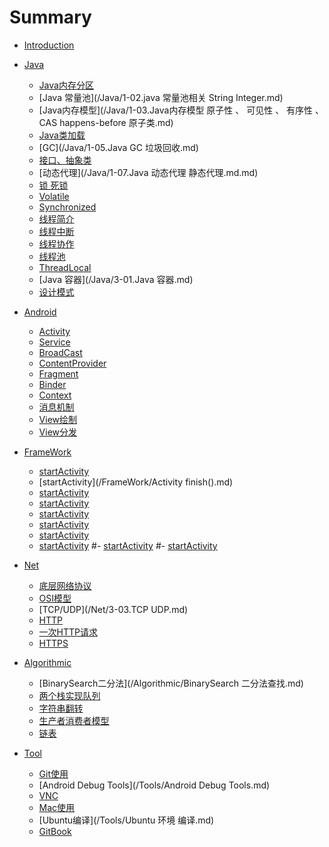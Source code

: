 # Summary

* [Introduction](README.md)

* [Java]()
    - [Java内存分区](/Java/1-01.java内存分区.md)
    - [Java 常量池](/Java/1-02.java 常量池相关 String Integer.md)
    - [Java内存模型](/Java/1-03.Java内存模型  原子性 、 可见性 、 有序性 、CAS happens-before 原子类.md)
    - [Java类加载](/Java/1-04.Java类加载.md)
    - [GC](/Java/1-05.Java GC 垃圾回收.md)
    - [接口、抽象类](/Java/1-06.接口、抽象类.md)
    - [动态代理](/Java/1-07.Java 动态代理 静态代理.md.md)
    - [锁 死锁](/Java/2-01.锁.md)
    - [Volatile](/Java/2-02.Volatile.md)
    - [Synchronized](/Java/2-03.Synchronized.md)
    - [线程简介](/Java/2-04-1.线程分类、状态、创建、阻塞.md)
    - [线程中断](/Java/2-04-2.线程中断.md)
    - [线程协作](/Java/2-04-3.线程间协作.md)
    - [线程池](/Java/2-05.线程池.md)
    - [ThreadLocal](/Java/2-06.ThreadLocal.md)
    - [Java 容器](/Java/3-01.Java 容器.md)
    - [设计模式](/Java/3-02.设计模式.md)


* [Android]()
    - [Activity](/Android/1-01.组件-Activity.md)
    - [Service](/Android/1-02.组件-Service.md)
    - [BroadCast](/Android/1-03.组件-BroadCast.md)
    - [ContentProvider](/Android/1-04.组件-ContentProvider.md)
    - [Fragment](/Android/1-05.组件-Fragment.md)
    - [Binder](/Android/2-01.framework-Binder.md)
    - [Context](/Android/2-02.framework-Context.md)
    - [消息机制](/Android/2-03.framework-Android消息机制.md)
    - [View绘制](/Android/3-01.View-绘制流程.md)
    - [View分发](/Android/3-02.View-事件分发.md)


* [FrameWork]()

    - [startActivity](/FrameWork/startActivity流程.md)
    - [startActivity](/FrameWork/Activity finish().md)
    - [startActivity](/FrameWork/AMS_adj.md)
    - [startActivity](/FrameWork/AMS_ANR.md)
    - [startActivity](/FrameWork/PMS_安装流程.md)
    - [startActivity](/FrameWork/OTA.md)   
    - [startActivity](/FrameWork/开机流程.md)
    - [startActivity](/FrameWork/沙箱机制.md)
    #- [startActivity](/FrameWork/2-04.framework-startActivity流程.md)
    #- [startActivity](/FrameWork/2-04.framework-startActivity流程.md)
* [Net]()
    - [底层网络协议](/Net/3-01.底层网络协议.md) 
    - [OSI模型](/Net/3-02.OSI模型.md)
    - [TCP/UDP](/Net/3-03.TCP UDP.md) 
    - [HTTP](/Net/3-04.HTTP.md)
    - [一次HTTP请求](/Net/3-05.HTTP描述一次网络请求的流程.md) 
    - [HTTPS](/Net/3-06.HTTPS.md)


* [Algorithmic]()
	- [BinarySearch二分法](/Algorithmic/BinarySearch 二分法查找.md)
	- [两个栈实现队列](/Algorithmic/Stack-用两个栈实现队列.md)
	- [字符串翻转](/Algorithmic/String-手写一个字符串翻转.mdd)
	- [生产者消费者模型](/Algorithmic/生产者消费者模型.md)
	- [链表](/Algorithmic/链表.md)
	

        
* [Tool]()
    - [Git使用](/Tools/使用Gitpages发布GitBook.md)
    - [Android Debug Tools](/Tools/Android Debug Tools.md)
    - [VNC](/Tools/VNC使用.md)
    - [Mac使用](/Tools/Mac使用.md)
    - [Ubuntu编译](/Tools/Ubuntu 环境 编译.md)
    - [GitBook](/Tools/使用Gitpages发布GitBook.md)